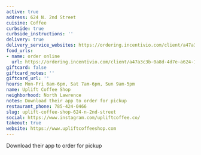 ```yaml
---
active: true
address: 624 N. 2nd Street
cuisine: Coffee
curbside: true
curbside_instructions: ''
delivery: true
delivery_service_websites: https://ordering.incentivio.com/client/a47a3c3b-0a8d-4d7e-a624-178cc9a5ac74/store/
food_urls:
- name: order online
  url: https://ordering.incentivio.com/client/a47a3c3b-0a8d-4d7e-a624-178cc9a5ac74/store/
giftcard: false
giftcard_notes: ''
giftcard_url: ''
hours: Mon-Fri 6am-6pm, Sat 7am-6pm, Sun 9am-5pm
name: Uplift Coffee Shop
neighborhood: North Lawrence
notes: Download their app to order for pickup
restaurant_phone: 785-424-0466
slug: uplift-coffee-shop-624-n-2nd-street
social: https://www.instagram.com/upliftcoffee.co/
takeout: true
website: https://www.upliftcoffeeshop.com
---
```


Download their app to order for pickup